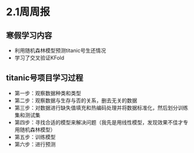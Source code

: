 # 2.1周周报

## 寒假学习内容

* 利用随机森林模型预测titanic号生还情况
* 学习了交叉验证KFold

## titanic号项目学习过程

* 第一步：观察数据种类和类型
* 第二步：观察数据与生存与否的关系，删去无关的数据
* 第三步：对数据进行缺失值填充和热编码处理并将数据标准化，然后划分训练集和测试集
* 第四步：寻找合适的模型来解决问题（我先是用线性模型，发现效果不佳才专用随机森林模型）
* 第五步：训练模型
* 第六步：进行预测

